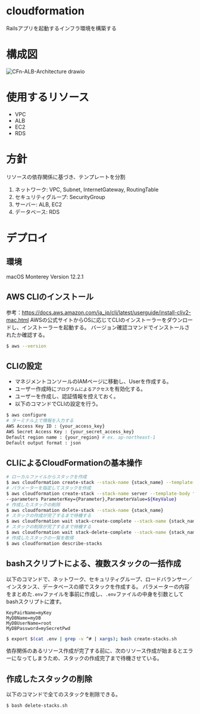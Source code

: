 # cloudformation
Railsアプリを起動するインフラ環境を構築する
# 構成図
![CFn-ALB-Architecture drawio](https://user-images.githubusercontent.com/51527106/153614931-5d807c6b-cb80-4f10-a58f-ece4e4b44732.svg)
# 使用するリソース
- VPC
- ALB
- EC2
- RDS
# 方針
リソースの依存関係に基づき、テンプレートを分割
1. ネットワーク: VPC, Subnet, InternetGateway, RoutingTable
1. セキュリティグループ: SecurityGroup
1. サーバー: ALB, EC2
1. データベース: RDS
# デプロイ
## 環境
macOS Monterey Version 12.2.1
## AWS CLIのインストール
参考：https://docs.aws.amazon.com/ja_jp/cli/latest/userguide/install-cliv2-mac.html
AWSの公式サイトからOSに応じてCLIのインストーラーをダウンロードし、インストーラーを起動する。
バージョン確認コマンドでインストールされたか確認する。

```bash
$ aws --version
```
## CLIの設定
- マネジメントコンソールのIAMページに移動し、Userを作成する。
- ユーザー作成時に`プログラムによるアクセス`を有効化する。
- ユーザーを作成し、認証情報を控えておく。
- 以下のコマンドでCLIの設定を行う。

```bash
$ aws configure
# ターミナル上で情報を入力する
AWS Access Key ID : {your_access_key}
AWS Secret Access Key : {your_secret_access_key}
Default region name : {your_region} # ex. ap-northeast-1
Default output format : json
```

## CLIによるCloudFormationの基本操作

```bash
# ローカルファイルからスタックを作成
$ aws cloudformation create-stack --stack-name {stack_name} --template-body file://{template_name}.yml
# パラメーターを指定してスタックを作成
$ aws cloudformation create-stack --stack-name server --template-body file://{template_name}.yml \
--parameters ParameterKey={Parameter},ParameterValue=${KeyValue}
# 作成したスタックの削除
$ aws cloudformation delete-stack --stack-name {stack_name}
# スタックの作成が完了するまで待機する
$ aws cloudformation wait stack-create-complete --stack-name {stack_name}
# スタックの削除が完了するまで待機する
$ aws cloudformation wait stack-delete-complete --stack-name {stack_name}
# 作成したスタックの一覧を取得
$ aws cloudformation describe-stacks
```
## bashスクリプトによる、複数スタックの一括作成
以下のコマンドで、ネットワーク、セキュリティグループ、ロードバランサー／インスタンス、データベースの順でスタックを作成する。
パラメーターの内容をまとめた`.env`ファイルを事前に作成し、`.env`ファイルの中身を引数としてbashスクリプトに渡す。

```text:.env
KeyPairName=myKey
MyDBName=myDB
MyDBUserName=root
MyDBPassword=mySecretPwd
```

```bash
$ export $(cat .env | grep -v ^# | xargs); bash create-stacks.sh
```
依存関係のあるリソース作成が完了する前に、次のリソース作成が始まるとエラーになってしまうため、スタックの作成完了まで待機させている。

## 作成したスタックの削除
以下のコマンドで全てのスタックを削除できる。
```bash
$ bash delete-stacks.sh
```